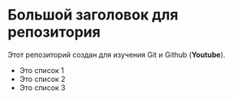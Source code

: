 # Большой заголовок для репозитория
Этот репозиторий создан для изучения Git и  Github (**Youtube**).

- Это список 1
- Это список 2
- Это список 3
